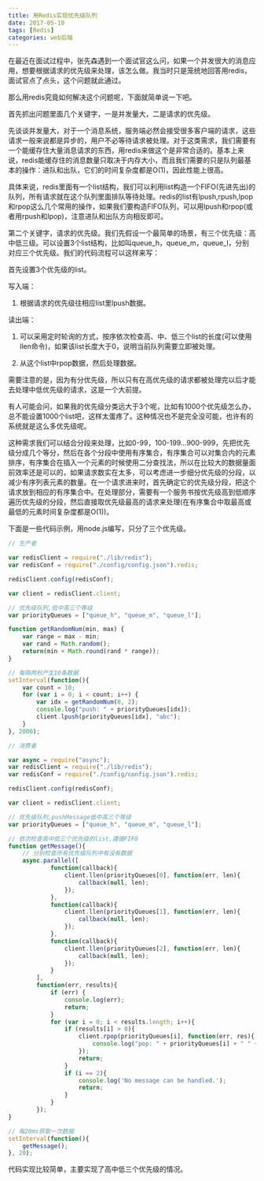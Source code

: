 ```yaml
---
title: 用Redis实现优先级队列
date: 2017-05-10
tags: [Redis]
categories: web后端
---
```


在最近在面试过程中，张先森遇到一个面试官这么问，如果一个并发很大的消息应用，想要根据请求的优先级来处理，该怎么做。我当时只是笼统地回答用redis，面试官点了点头，这个问题就此通过。

<!--more-->

那么用redis究竟如何解决这个问题呢，下面就简单说一下吧。

首先抓出问题里面几个关键字，一是并发量大，二是请求的优先级。

先谈谈并发量大，对于一个消息系统，服务端必然会接受很多客户端的请求，这些请求一般来说都是异步的，用户不必等待请求被处理。对于这类需求，我们需要有一个能缓存住大量消息请求的东西，用redis来做这个是非常合适的。基本上来说，redis能缓存住的消息数量只取决于内存大小，而且我们需要的只是队列最基本的操作：进队和出队，它们的时间复杂度都是O(1)，因此性能上很高。

具体来说，redis里面有一个list结构，我们可以利用list构造一个FIFO(先进先出)的队列，所有请求就在这个队列里面排队等待处理。redis的list有lpush,rpush,lpop和rpop这么几个常用的操作，如果我们要构造FIFO队列，可以用lpush和rpop(或者用rpush和lpop)，注意进队和出队方向相反即可。

第二个关键字，请求的优先级。我们先假设一个最简单的场景，有三个优先级：高中低三级。可以设置3个list结构，比如叫queue_h，queue_m，queue_l，分别对应三个优先级。我们的代码流程可以这样来写：

首先设置3个优先级的list。

写入端：

1. 根据请求的优先级往相应list里lpush数据。

读出端：

1. 可以采用定时轮询的方式，按序依次检查高、中、低三个list的长度(可以使用llen命令)，如果该list长度大于0，说明当前队列需要立即被处理。

2. 从这个list中rpop数据，然后处理数据。

需要注意的是，因为有分优先级，所以只有在高优先级的请求都被处理完以后才能去处理中低优先级的请求，这是一个大前提。

有人可能会问，如果我的优先级分类远大于3个呢，比如有1000个优先级怎么办，总不能设置1000个list吧，这样太蛋疼了。这种情况也不是完全没可能，也许有的系统就是这么多优先级呢。

这种需求我们可以结合分段来处理，比如0-99，100-199...900-999，先把优先级分成几个等分，然后在各个分段中使用有序集合，有序集合可以对集合内的元素排序，有序集合在插入一个元素的时候使用二分查找法，所以在比较大的数据量面前效率还是可以的，如果请求数实在太多，可以考虑进一步细分优先级的分段，以减少有序列表元素的数量。在一个请求进来时，首先确定它的优先级分段，把这个请求放到相应的有序集合中。在处理部分，需要有一个服务书按优先级高到低顺序遍历优先级的分段，然后直接取优先级最高的请求来处理(在有序集合中取最高或最低的元素时间复杂度都是O(1))。

下面是一些代码示例，用node.js编写，只分了三个优先级。

```js
// 生产者

var redisClient = require("./lib/redis");
var redisConf = require("./config/config.json").redis;

redisClient.config(redisConf);

var client = redisClient.client;

// 优先级队列,低中高三个等级
var priorityQueues = ["queue_h", "queue_m", "queue_l"];

function getRandomNum(min, max) {
    var range = max - min;
    var rand = Math.random();
    return(min + Math.round(rand * range));
}

// 每隔两秒产生10条数据
setInterval(function(){
    var count = 10;
    for (var i = 0; i < count; i++) {
        var idx = getRandomNum(0, 2);
        console.log("push: " + priorityQueues[idx]);
        client.lpush(priorityQueues[idx], "abc");
    }
}, 2000);
```

```js
// 消费者

var async = require("async");
var redisClient = require("./lib/redis");
var redisConf = require("./config/config.json").redis;

redisClient.config(redisConf);

var client = redisClient.client;

// 优先级队列,pushMessage低中高三个等级
var priorityQueues = ["queue_h", "queue_m", "queue_l"];

// 依次检查高中低三个优先级的list,遵循FIFO
function getMessage(){
    // 分别检查所有优先级队列中有没有数据
    async.parallel([
            function(callback){
                client.llen(priorityQueues[0], function(err, len){
                    callback(null, len);
                });
            },
            function(callback){
                client.llen(priorityQueues[1], function(err, len){
                    callback(null, len);
                });
            },
            function(callback){
                client.llen(priorityQueues[2], function(err, len){
                    callback(null, len);
                });
            }
        ],
        function(err, results){
            if (err) {
                console.log(err);
                return;
            }
            for (var i = 0; i < results.length; i++){
                if (results[i] > 0){
                    client.rpop(priorityQueues[i], function(err, res){
                        console.log("pop: " + priorityQueues[i] + " " + res);
                    });
                    return;
                }
                if (i == 2){
                    console.log('No message can be handled.');
                    return;
                }
            }
        });
}

// 每20ms获取一次数据
setInterval(function(){
    getMessage();
}, 20);
```

代码实现比较简单，主要实现了高中低三个优先级的情况。
